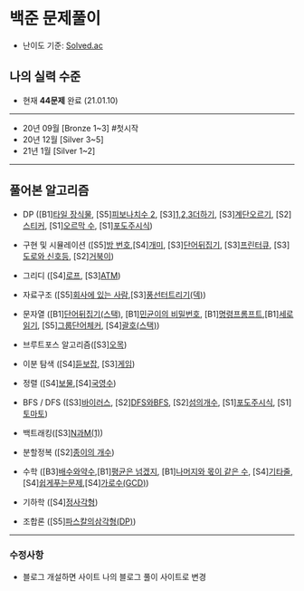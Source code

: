 # 백준 문제풀이 

* 난이도 기준: [Solved.ac](https://solved.ac/)

## 나의 실력 수준
* 현재 **44문제** 완료 (21.01.10)
---
* 20년 09월 [Bronze 1~3] #첫시작
* 20년 12월 [Silver 3~5]
* 21년 1월 [Silver 1~2]
---
## 풀어본 알고리즘
* DP ([B1][타일 장식물](https://www.acmicpc.net/problem/13301), [S5][피보나치수 2](https://www.acmicpc.net/problem/2748), [S3][1,2,3더하기](https://www.acmicpc.net/problem/9095), [S3][계단오르기](https://www.acmicpc.net/problem/2579), [S2][스티커](https://www.acmicpc.net/problem/9465), [S1][오르막 수](https://www.acmicpc.net/problem/11057), [S1][포도주시식](https://www.acmicpc.net/problem/2156))
  
* 구현 및 시뮬레이션 ([S5][방 번호](https://www.acmicpc.net/problem/1475),[S4][개미](https://www.acmicpc.net/problem/3048), [S3][단어뒤집기](https://www.acmicpc.net/problem/17413), [S3][프린터큐](https://www.acmicpc.net/problem/1966), [S3][도로와 신호등](https://www.acmicpc.net/problem/2980), [S2][거북이](https://www.acmicpc.net/problem/8911))

* 그리디 ([S4][로프](https://www.acmicpc.net/problem/2217), [S3][ATM](https://www.acmicpc.net/problem/11399))

* 자료구조 ([S5][회사에 있는 사람](https://www.acmicpc.net/problem/7785),[S3][풍선터트리기(덱)](https://www.acmicpc.net/problem/2346))

* 문자열 ([B1][단어뒤집기(스택)](https://www.acmicpc.net/problem/9093), [B1][민균이의 비밀번호](https://www.acmicpc.net/problem/9933), [B1][명령프롬프트](https://www.acmicpc.net/problem/1032),[B1][세로읽기](https://www.acmicpc.net/problem/10798), [S5][그룹단어체커](https://www.acmicpc.net/problem/1316), [S4][괄호(스택)](https://www.acmicpc.net/problem/9012))

* 브루트포스 알고리즘([S3][오목](https://www.acmicpc.net/problem/2615))

* 이분 탐색 ([S4][듣보잡](https://www.acmicpc.net/problem/1764), [S3][게임](https://www.acmicpc.net/problem/1072))

* 정렬 ([S4][보물](https://www.acmicpc.net/problem/1026),[S4][국영수](https://www.acmicpc.net/problem/10825))

* BFS / DFS ([S3][바이러스](https://www.acmicpc.net/problem/2606), [S2][DFS와BFS](https://www.acmicpc.net/problem/1260), [S2][섬의개수](https://www.acmicpc.net/problem/4963), [S1][포도주시식](https://www.acmicpc.net/problem/2606), [S1][토마토](https://www.acmicpc.net/problem/7576))

* 백트래킹([S3][N과M(1)](https://www.acmicpc.net/problem/15649))

* 분할정복 ([S2][종이의 개수](https://www.acmicpc.net/problem/1780))

* 수학 ([B3][배수와약수](https://www.acmicpc.net/problem/5086),[B1][평균은 넘겠지](https://www.acmicpc.net/problem/4344), [B1][나머지와 몫이 같은 수](https://www.acmicpc.net/problem/1834), [S4][기타줄](https://www.acmicpc.net/problem/1049),[S4][쉽게푸는문제](https://www.acmicpc.net/submit/1292/23152045),[S4][가로수(GCD)](https://www.acmicpc.net/problem/2485))

* 기하학 ([S4][정사각형](https://www.acmicpc.net/problem/1485))

* 조합론 ([S5][파스칼의삼각형(DP)](https://www.acmicpc.net/problem/16395))

---
### **수정사항**
* 블로그 개설하면 사이트 나의 블로그 풀이 사이트로 변경
